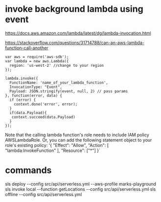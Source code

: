 # invoke background lambda using event

https://docs.aws.amazon.com/lambda/latest/dg/lambda-invocation.html

https://stackoverflow.com/questions/31714788/can-an-aws-lambda-function-call-another

```
var aws = require('aws-sdk');
var lambda = new aws.Lambda({
  region: 'us-west-2' //change to your region
});

lambda.invoke({
  FunctionName: 'name_of_your_lambda_function',
  InvocationType: "Event",
  Payload: JSON.stringify(event, null, 2) // pass params
}, function(error, data) {
  if (error) {
    context.done('error', error);
  }
  if(data.Payload){
   context.succeed(data.Payload)
  }
});
```

Note that the calling lambda function's role needs to include IAM policy AWSLambdaRole. Or, you can add the following statement object to your role's existing policy: '{ "Effect": "Allow", "Action": [ "lambda:InvokeFunction" ], "Resource": ["*"] }`


# commands

sls deploy --config src/api/serverless.yml --aws-profile marks-playground
sls invoke local --function getLocations --config src/api/serverless.yml
sls offline --config src/api/serverless.yml
